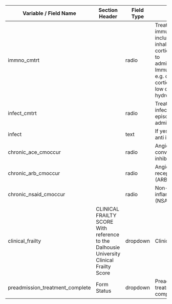 | Variable / Field Name             | Section Header                                                                           | Field Type | Field Label                                                                                                                                                                                   | Choices or Calculations |
| --------------------------------- | ---------------------------------------------------------------------------------------- | ---------- | --------------------------------------------------------------------------------------------------------------------------------------------------------------------------------------------- | ----------------------- |
| immno\_cmtrt                      |                                                                                          | radio      | Treated with immunosuppressants, including oral (not inhaled) corticosteroids prior to<br>admission / Immunosuppressant e.g. oral (not inhaled) corticosteroids (not low dose hydrocortisone) |                         |
| infect\_cmtrt                     |                                                                                          | radio      | Treated with anti-infectives for illness episode prior to admission?                                                                                                                          |                         |
| infect                            |                                                                                          | text       | If yes, please specify anti infectives                                                                                                                                                        |                         |
| chronic\_ace\_cmoccur             |                                                                                          | radio      | Angiotensin converting enzyme inhibitors (ACEI)?                                                                                                                                              |                         |
| chronic\_arb\_cmoccur             |                                                                                          | radio      | Angiotensin II receptor blockers (ARBs)?                                                                                                                                                      |                         |
| chronic\_nsaid\_cmoccur           |                                                                                          | radio      | Non-steroidal anti-inflammatory (NSAID)?                                                                                                                                                      |                         |
| clinical\_frailty                 | CLINICAL FRAILTY SCORE With reference to the Dalhousie University Clinical Frailty Score | dropdown   | Clinical frailty score                                                                                                                                                                        |                         |
| preadmission\_treatment\_complete | Form Status                                                                              | dropdown   | Preadmission treatment section complete?                                                                                                                                                      |                         |